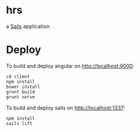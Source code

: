 # hrs

a [Sails](http://sailsjs.org) application

# Deploy

To build and deploy angular on [http://localhost:9000](http://localhost:9000):

    cd client
    npm install
    bower install
    grunt build
    grunt serve

To build and deploy sails on [http://localhost:1337](http://localhost:337):

    npm install
    sails lift
